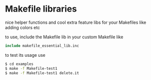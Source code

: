 # Makefile libraries

nice helper functions and cool extra feature libs for your Makefiles
like adding colors etc

to use, include the Makefile lib in your custom Makefile like

```Makefile
include makefile_essential_lib.inc
```

to test its usage use

```bash
$ cd examples
$ make -f Makefile-test1
$ make -f Makefile-test1 delete.it
```
